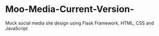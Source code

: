 # Moo-Media-Current-Version-
Mock social media site design using Flask Framework, HTML, CSS and JavaScript
